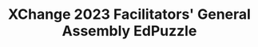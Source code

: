 ---
title: XChange 2023 Facilitators' General Assembly EdPuzzle
redirect_to: https://edpuzzle.com/assignments/63f364c22d275c415e510b43/watch
redirect_from: 
  - /XChange2023FaciGA
  - /xchange2023faciga
---